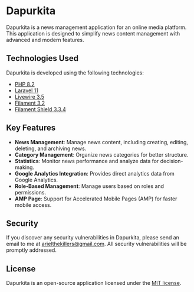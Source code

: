 # Dapurkita

Dapurkita is a news management application for an online media platform. This application is designed to simplify news content management with advanced and modern features.

## Technologies Used

Dapurkita is developed using the following technologies:

-   [PHP 8.2](https://www.php.net/releases/8.2/)
-   [Laravel 11](https://laravel.com/)
-   [Livewire 3.5](https://livewire.laravel.com/)
-   [Filament 3.2](https://filamentphp.com/)
-   [Filament Shield 3.3.4](https://filamentphp.com/docs/plugins/shield/)

## Key Features

-   **News Management**: Manage news content, including creating, editing, deleting, and archiving news.
-   **Category Management**: Organize news categories for better structure.
-   **Statistics**: Monitor news performance and analyze data for decision-making.
-   **Google Analytics Integration**: Provides direct analytics data from Google Analytics.
-   **Role-Based Management**: Manage users based on roles and permissions.
-   **AMP Page**: Support for Accelerated Mobile Pages (AMP) for faster mobile access.

## Security

If you discover any security vulnerabilities in Dapurkita, please send an email to me at [arielthekillers@gmail.com](mailto:arielthekillers@gmail.com). All security vulnerabilities will be promptly addressed.

## License

Dapurkita is an open-source application licensed under the [MIT license](https://opensource.org/licenses/MIT).
